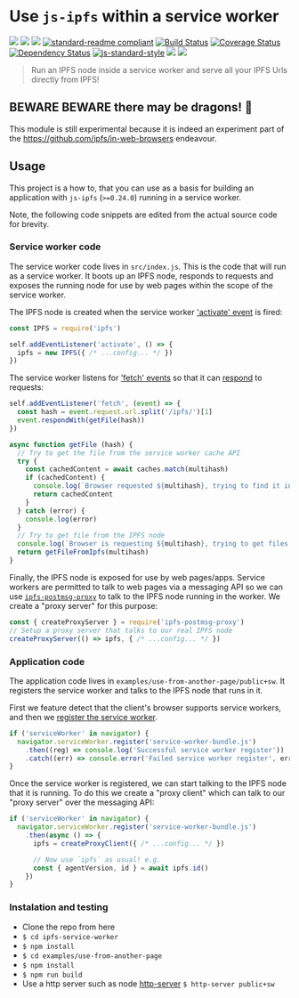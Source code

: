 # Use `js-ipfs` within a service worker

[![](https://img.shields.io/badge/made%20by-Protocol%20Labs-blue.svg?style=flat-square)](http://ipn.io)
[![](https://img.shields.io/badge/project-IPFS-blue.svg?style=flat-square)](http://ipfs.io/)
[![](https://img.shields.io/badge/freenode-%23ipfs-blue.svg?style=flat-square)](http://webchat.freenode.net/?channels=%23ipfs)
[![standard-readme compliant](https://img.shields.io/badge/standard--readme-OK-green.svg?style=flat-square)](https://github.com/RichardLitt/standard-readme)
[![Build Status](https://travis-ci.org/ipfs/ipfs-service-worker.svg?style=flat-square)](https://travis-ci.org/ipfs/ipfs-service-worker)
[![Coverage Status](https://coveralls.io/repos/github/ipfs/ipfs-service-worker/badge.svg?branch=master)](https://coveralls.io/github/ipfs/ipfs-service-worker?branch=master)
[![Dependency Status](https://david-dm.org/ipfs/ipfs-service-worker.svg?style=flat-square)](https://david-dm.org/ipfs/ipfs-service-worker)
[![js-standard-style](https://img.shields.io/badge/code%20style-standard-brightgreen.svg?style=flat-square)](https://github.com/feross/standard)
![](https://img.shields.io/badge/npm-%3E%3D3.0.0-orange.svg?style=flat-square)
![](https://img.shields.io/badge/Node.js-%3E%3D4.0.0-orange.svg?style=flat-square)

> Run an IPFS node inside a service worker and serve all your IPFS Urls directly from IPFS!

## BEWARE BEWARE there may be dragons! 🐉

This module is still experimental because it is indeed an experiment part of the https://github.com/ipfs/in-web-browsers endeavour.

## Usage

This project is a how to, that you can use as a basis for building an application with `js-ipfs` (`>=0.24.0`) running in a service worker.

Note, the following code snippets are edited from the actual source code for brevity.

### Service worker code

The service worker code lives in `src/index.js`. This is the code that will run as a service worker. It boots up an IPFS node, responds to requests and exposes the running node for use by web pages within the scope of the service worker.

The IPFS node is created when the service worker ['activate' event](https://developer.mozilla.org/en-US/docs/Web/API/ServiceWorkerGlobalScope/onactivate) is fired:

```js
const IPFS = require('ipfs')

self.addEventListener('activate', () => {
  ipfs = new IPFS({ /* ...config... */ })
})
```

The service worker listens for ['fetch' events](https://developer.mozilla.org/en-US/docs/Web/API/FetchEvent) so that it can [respond](https://developer.mozilla.org/en-US/docs/Web/API/Response/Response) to requests:

```js
self.addEventListener('fetch', (event) => {
  const hash = event.request.url.split('/ipfs/')[1]
  event.respondWith(getFile(hash))
})

async function getFile (hash) {
  // Try to get the file from the service worker cache API
  try {
    const cachedContent = await caches.match(multihash)
    if (cachedContent) {
      console.log(`Browser requested ${multihash}, trying to find it in the content cached from IPFS.`)
      return cachedContent
    }
  } catch (error) {
    console.log(error)
  }
  // Try to get file from the IPFS node
  console.log(`Browser is requesting ${multihash}, trying to get files from IPFS.`)
  return getFileFromIpfs(multihash)
}
```

Finally, the IPFS node is exposed for use by web pages/apps. Service workers are permitted to talk to web pages via a messaging API so we can use [`ipfs-postmsg-proxy`](https://github.com/tableflip/ipfs-postmsg-proxy) to talk to the IPFS node running in the worker. We create a "proxy server" for this purpose:

```js
const { createProxyServer } = require('ipfs-postmsg-proxy')
// Setup a proxy server that talks to our real IPFS node
createProxyServer(() => ipfs, { /* ...config... */ })
```

### Application code

The application code lives in `examples/use-from-another-page/public+sw`. It registers the service worker and talks to the IPFS node that runs in it.

First we feature detect that the client's browser supports service workers, and then we [register the service worker](https://developer.mozilla.org/en-US/docs/Web/API/ServiceWorkerContainer/register).

```js
if ('serviceWorker' in navigator) {
  navigator.serviceWorker.register('service-worker-bundle.js')
    .then((reg) => console.log('Successful service worker register'))
    .catch((err) => console.error('Failed service worker register', err))
}
```

Once the service worker is registered, we can start talking to the IPFS node that it is running. To do this we create a "proxy client" which can talk to our "proxy server" over the messaging API:

```js
if ('serviceWorker' in navigator) {
  navigator.serviceWorker.register('service-worker-bundle.js')
    .then(async () => {
      ipfs = createProxyClient({ /* ...config... */ })

      // Now use `ipfs` as usual! e.g.
      const { agentVersion, id } = await ipfs.id()
    })
}
```

### Instalation and testing

* Clone the repo from here
* `$ cd ipfs-service-worker`
* `$ npm install`
* `$ cd examples/use-from-another-page`
* `$ npm install`
* `$ npm run build`
* Use a http server such as node [http-server](https://www.npmjs.com/package/http-server) `$ http-server public+sw`
